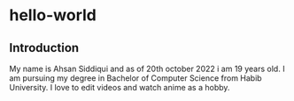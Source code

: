 # hello-world
## **Introduction**
My name is Ahsan Siddiqui and as of 20th october 2022 i am 19 years old. I am pursuing my degree in Bachelor of Computer Science from Habib University. I love to edit videos and watch anime as a hobby.

